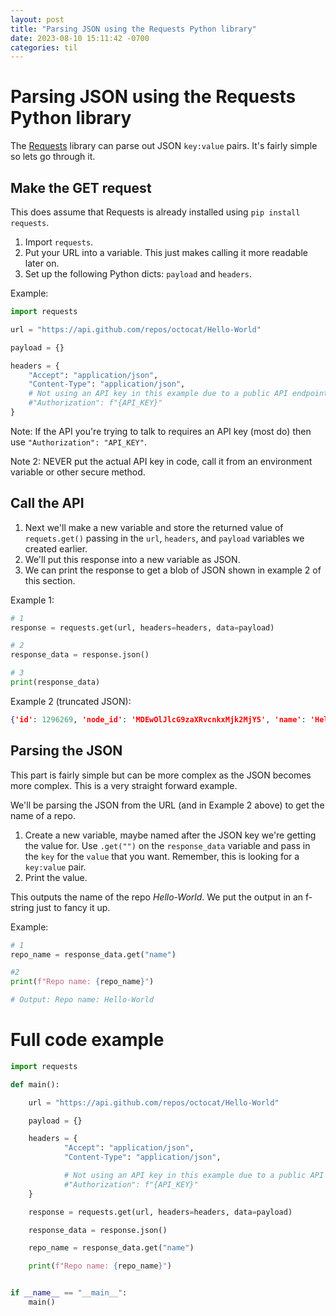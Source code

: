 ```yaml
---
layout: post
title: "Parsing JSON using the Requests Python library"
date: 2023-08-10 15:11:42 -0700
categories: til
---
```


# Parsing JSON using the Requests Python library

The [Requests](https://requests.readthedocs.io/en/latest/) library can parse out JSON `key:value` pairs. It's fairly simple so lets go through it.

## Make the GET request

This does assume that Requests is already installed using `pip install requests`.

1. Import `requests`.
2. Put your URL into a variable. This just makes calling it more readable later on.
3. Set up the following Python dicts: `payload` and `headers`.

Example:
```python
import requests

url = "https://api.github.com/repos/octocat/Hello-World"

payload = {}

headers = {
    "Accept": "application/json",
    "Content-Type": "application/json",
    # Not using an API key in this example due to a public API endpoint.
    #"Authorization": f"{API_KEY}"
}
```
Note: If the API you're trying to talk to requires an API key (most do) then use `"Authorization": "API_KEY"`.

Note 2: NEVER put the actual API key in code, call it from an environment variable or other secure method.

## Call the API

1. Next we'll make a new variable and store the returned value of `requets.get()` passing in the `url`, `headers`, and `payload` variables we created earlier.
2. We'll put this response into a new variable as JSON.
2. We can print the response to get a blob of JSON shown in example 2 of this section.

Example 1:
```python
# 1
response = requests.get(url, headers=headers, data=payload)

# 2
response_data = response.json()

# 3
print(response_data)
```

Example 2 (truncated JSON):
```json
{'id': 1296269, 'node_id': 'MDEwOlJlcG9zaXRvcnkxMjk2MjY5', 'name': 'Hello-World'},
```

## Parsing the JSON

This part is fairly simple but can be more complex as the JSON becomes more complex. This is a very straight forward example.

We'll be parsing the JSON from the URL (and in Example 2 above) to get the name of a repo.

1. Create a new variable, maybe named after the JSON key we're getting the value for. Use `.get("")` on the `response_data` variable and pass in the `key` for the `value` that you want. Remember, this is looking for a `key:value` pair.
2. Print the value.

This outputs the name of the repo _Hello-World_. We put the output in an f-string just to fancy it up.

Example:
```python
# 1
repo_name = response_data.get("name")

#2
print(f"Repo name: {repo_name}")

# Output: Repo name: Hello-World
```

# Full code example
```python
import requests

def main():

    url = "https://api.github.com/repos/octocat/Hello-World"

    payload = {}

    headers = {
            "Accept": "application/json",
            "Content-Type": "application/json",

            # Not using an API key in this example due to a public API endpoint.
            #"Authorization": f"{API_KEY}"
    }

    response = requests.get(url, headers=headers, data=payload)

    response_data = response.json()

    repo_name = response_data.get("name")

    print(f"Repo name: {repo_name}")


if __name__ == "__main__":
    main()
```